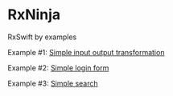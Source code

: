 # RxNinja
RxSwift by examples

Example #1: [Simple input output transformation](https://github.com/nnduc/RxNinja/tree/sample01-simple-input-output-transformation)

Example #2: [Simple login form](https://github.com/nnduc/RxNinja/tree/sample02-simple-login-form)

Example #3: [Simple search](https://github.com/nnduc/RxNinja/tree/sample03-rxsearch)
